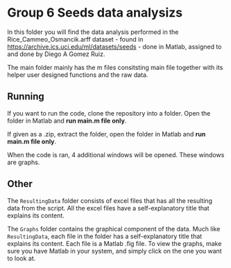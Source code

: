 # Group 6 Seeds data analysizs

In this folder you will find the data analysis performed in the Rice_Cammeo_Osmancik.arff dataset - found in https://archive.ics.uci.edu/ml/datasets/seeds - done in Matlab, assigned to and done by Diego A Gomez Ruiz. 

The main folder mainly has the m files consitsting main file together with its helper user designed functions and the raw data.

## Running

If you want to run the code, clone the repository into a folder. Open the folder in Matlab and **run main.m file only**.

If given as a .zip, extract the folder, open the folder in Matlab and **run main.m file only**.

When the code is ran, 4 additional windows will be opened. These windows are graphs.

## Other

The `ResultingData` folder consists of excel files that has all the resulting data from the script. All the excel files have a self-explanatory title that explains its content.

The `Graphs` folder contains the graphical component of the data. Much like `ResultingData`, each file in the folder has a self-explanatory title that explains its content. Each file is a Matlab .fig file. To view the graphs, make sure you have Matlab in your system, and simply click on the one you want to look at.

